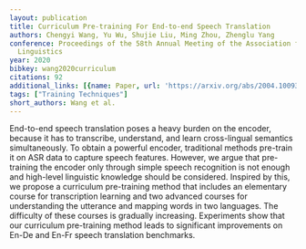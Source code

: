 ```yaml
---
layout: publication
title: Curriculum Pre-training For End-to-end Speech Translation
authors: Chengyi Wang, Yu Wu, Shujie Liu, Ming Zhou, Zhenglu Yang
conference: Proceedings of the 58th Annual Meeting of the Association for Computational
  Linguistics
year: 2020
bibkey: wang2020curriculum
citations: 92
additional_links: [{name: Paper, url: 'https://arxiv.org/abs/2004.10093'}]
tags: ["Training Techniques"]
short_authors: Wang et al.
---
```

End-to-end speech translation poses a heavy burden on the encoder, because it
has to transcribe, understand, and learn cross-lingual semantics
simultaneously. To obtain a powerful encoder, traditional methods pre-train it
on ASR data to capture speech features. However, we argue that pre-training the
encoder only through simple speech recognition is not enough and high-level
linguistic knowledge should be considered. Inspired by this, we propose a
curriculum pre-training method that includes an elementary course for
transcription learning and two advanced courses for understanding the utterance
and mapping words in two languages. The difficulty of these courses is
gradually increasing. Experiments show that our curriculum pre-training method
leads to significant improvements on En-De and En-Fr speech translation
benchmarks.